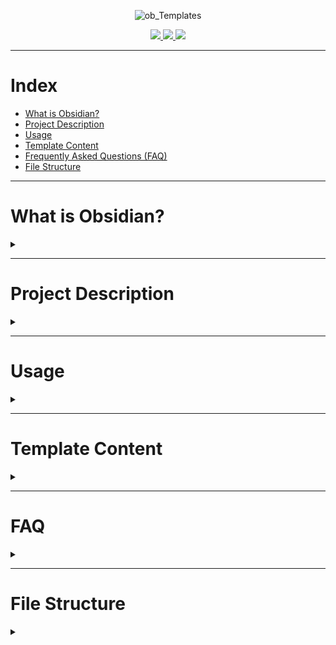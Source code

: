<div align="center">

![ob_Templates](https://user-images.githubusercontent.com/89364200/178482594-6c5673bc-6c21-46a5-a048-b2fafcf90407.png)


<a href="https://discord.gg/veuWUTm">
  <img src="https://img.shields.io/discord/686053708261228577?color=%234E5D94%20&label=Obsidian Discord Server&logo=Discord&logoColor=white">
</a>
<a href="https://www.reddit.com/r/ObsidianMD/">
  <img src="https://img.shields.io/reddit/subreddit-subscribers/obsidianmd?label=r%2Fobsidianmd&logo=reddit&logoColor=white&?link=https://www.reddit.com/r/ObsidianMD/">
</a>
<a href="https://forum.obsidian.md/">
  <img src="https://img.shields.io/badge/Obsidian Forum-Discuss-%238471DA">
</a>

</div>

---

# Index

- [What is Obsidian?](#what-is-obsidian)
- [Project Description](#project-description)
- [Usage](#usage)
- [Template Content](#template-content)
- [Frequently Asked Questions (FAQ)](#faq)
- [File Structure](#file-structure)

---

# What is Obsidian?
<details>
<summary></summary>

**The human brain is non-linear: we jump from idea to idea, all the time. Your second brain should work the same.**

**In Obsidian, making and following connections is frictionless. Tend to your notes like a gardener; at the end of the day, sit back and marvel at your own knowledge graph.**

- [Official Obsidian Website](https://obsidian.md)

</details>

---

# Project Description
<details>
<summary></summary>

OB_Templates is a <a href="https://obsidian.md/">Obsidian</a> reference for my note templates. 

I have crafted these templates for my personal use, as such they are tailored made for my needs.
In any case I decided to share them since most of them have been created based on other people templates, my OneNote, work notes and years of note taking.

I have converted coffee into this repository. If you thinks it was worth it consider helping me buy more coffee<a href="https://www.paypal.com/paypalme/llzektorll"> PayPal </a>

</details>

---

# Usage
<details>
<summary></summary>

OB_Templates it's not a vault template, this is simply a folder of templates to be added in your vault. 

You can add the templates to your vault in different ways, there are some of me easiest examples.

1. Download the repository, extract the files and add to your vault.
2. Go to a specific template and copy the text (Make sure you open in raw mode) and copy the text to a file in your vault.


</details>

---

# Template Content
<details>
<summary></summary>

You can find here a general list of all the template fields 


1. <a href="https://github.com/llZektorll/OB_Template/tree/main/0A_Templates/0A_1_Logs">Logs </a> - Templates for daily log, weekly, monthly and yearly reviews

2. <a href="https://github.com/llZektorll/OB_Template/tree/main/0A_Templates/0A_2_Lists">Lists </a> - Template for a simple lists

3. <a href="https://github.com/llZektorll/OB_Template/tree/main/0A_Templates/0A_3_Project">Projects </a> - Template for projects and action plans

4. <a href="https://github.com/llZektorll/OB_Template/tree/main/0A_Templates/0A_4_Course">Courses </a> - Template to store information about a course and it's notes

5. <a href="https://github.com/llZektorll/OB_Template/tree/main/0A_Templates/0A_5_DecisionMaking">Decision-Making </a> - Template to help make decisions

6. <a href="https://github.com/llZektorll/OB_Template/tree/main/0A_Templates/0A_6_Books">Books </a> - Template to store information about a book and book notes

7. <a href="https://github.com/llZektorll/OB_Template/tree/main/0A_Templates/0A_7_Blog">Blog </a> - Template to create a blog post

8. <a href="https://github.com/llZektorll/OB_Template/tree/main/0A_Templates/0A_8_Reviews">Reviews </a> - Template to review a game

9. <a href="https://github.com/llZektorll/OB_Template/tree/main/0A_Templates/0A_9_Recipes">Recipes </a> - Template to store cooking recipes

10. <a href="https://github.com/llZektorll/OB_Template/tree/main/0A_Templates/0A_10_Entertainment">Entertainment </a> - Template to store information on TV Shows, Movies etc.

11. <a href="https://github.com/llZektorll/OB_Template/tree/main/0A_Templates/0A_11_Application">Application </a> - Template to store information on known applications

12. <a href="https://github.com/llZektorll/OB_Template/tree/main/0A_Templates/0A_12_Contact">Contact </a> - Template to create a person contact

13. <a href="https://github.com/llZektorll/OB_Template/tree/main/0A_Templates/0A_13_Meeting">Meeting </a> - Template for meetings

14. <a href="https://github.com/llZektorll/OB_Template/tree/main/0A_Templates/0A_14_Trackers"> Trackers </a> - Templates to track information or sort information

15. <a href="https://github.com/llZektorll/OB_Template/tree/main/0A_Templates/0A_15_Company"> Company </a> - Templates register a company in your vault

99. <a href="https://github.com/llZektorll/OB_Template/tree/main/0A_Templates/0A_99_Index">Index </a> - Template to index your vault


</details>

---

# FAQ
<details>
<summary></summary>

	❓ - How do i add the templates ?

A: Simply copy the templates folder or the specific template file to your vault.

	❓ - How do I use the templates ?

A: As a general rule, most templates need to be "Imported". In other words, make sure you have at least Obsidian native templates option enabled and configured.

	❓ - Can I contribute to the repository ?

A: YES! You are free to submit any template you use.

	❓ - Can i clone the repository?

A: Yes, just make sure to leave the credits.

	❓ - Is there any pre-requisite plugin to use the templates?

A: Yes and No. I'm assuming you already have, DataView and Advanced Tables. But it does not hurt to have Dynamic Table of Contents.

	❓ - What is the meaning of the Tag's ?
A: All the Tag's in the templates are just examples. 

	❓ - My question/issue is not listed here, how can i get an answer ?
A: For any queries please head to the Obsidian forum and check the template thread. <a href="https://forum.obsidian.md/t/obsidian-notes-template/28940">OB_Template Thread </a>, I will answer as fast as possible. 

</details>

---

# File Structure
<details>
<summary></summary>

This file structure is designed to fit my need, I will leave a brief explanation on how it works.

1. All folder start with "0" followed by a letter Since this is my main note system it's value is 0, the letter determines the folder main branch.
EX: 0A_Template. "0" -> Root notes folder "A" -> First vault folder "Templates" -> Main type of information

2. All the files carry the information from it's hierarchy.
EX: 0A_1_1_DailyLog, "0" -> Root notes folder "A" -> First vault folder "1" -> first folder in the vault "1" -> First Sub-folder "DailyLog" -> File Name

</details>
